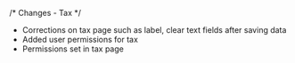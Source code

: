 /* Changes - Tax */

* Corrections on tax page such as label, clear text fields after saving data
* Added user permissions for tax
* Permissions set in tax page
